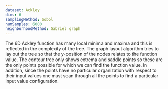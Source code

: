 ```yaml
---
dataset: Ackley
dims: 6
samplingMethod: Sobol
numSamples: 6000
neighborhoodMethod: Gabriel graph
---
```


The 6D Ackley function has many local minima and maxima and this is reflected
in the complexity of the tree. The graph layout algorithm tries to lay out the
tree so that the y-position of the nodes relates to the function value. The
contour tree only shows extrema and saddle points so these are the only points
possible for which we can find the function value. In addition, since the
points have no particular organization with respect to their input values
one must scan through all the points to find a particular input value 
configuration.

